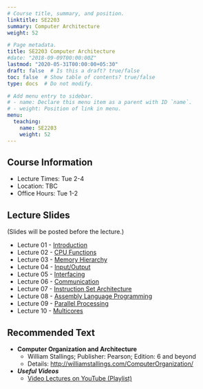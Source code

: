 ```yaml
---
# Course title, summary, and position.
linktitle: SE2203
summary: Computer Architecture
weight: 52

# Page metadata.
title: SE2203 Computer Architecture
#date: "2018-09-09T00:00:00Z"
lastmod: "2020-05-31T00:00:00+05:30"
draft: false  # Is this a draft? true/false
toc: false  # Show table of contents? true/false
type: docs  # Do not modify.

# Add menu entry to sidebar.
# - name: Declare this menu item as a parent with ID `name`.
# - weight: Position of link in menu.
menu:
  teaching:
    name: SE2203
    weight: 52
---
```


## Course Information
<!--The lecture and office hours are shown below:-->

- Lecture Times: Tue 2-4
- Location: TBC
- Office Hours: Tue 1-2

<!--
## Continuous Feedback
You can provide continuous feedback on lectures, subject matters and performance of the lecturer anonymously through this [Online Feedback Form](https://goo.gl/forms/0QkX4MapDyZp69ts2).
-->
 
## Lecture Slides
(Slides will be posted before the lecture.)

- Lecture 01 - [Introduction](https://academic.nimal.info/files/CA_01_Introduction.pdf)
- Lecture 02 - [CPU Functions](https://academic.nimal.info/files/CA_02_CPU_Functions.pdf)
- Lecture 03 - [Memory Hierarchy](https://academic.nimal.info/files/CA_03_Memory_Hierarchy.pdf)
- Lecture 04 - [Input/Output](https://academic.nimal.info/files/CA_04_Input_Output.pdf)
- Lecture 05 - [Interfacing](https://academic.nimal.info/files/CA_05_Interfacing.pdf)
- Lecture 06 - [Communication](https://academic.nimal.info/files/CA_06_Communication.pdf)
- Lecture 07 - [Instruction Set Architecture](https://academic.nimal.info/files/CA_07_Instruction_Set_Architecture.pdf)
- Lecture 08 - [Assembly Language Programming](https://academic.nimal.info/files/CA_08_Assembly_Language_Programming.pdf)
- Lecture 09 - [Parallel Processing](https://academic.nimal.info/files/CA_09_Parallel_Processing.pdf)
- Lecture 10 - [Multicores](https://academic.nimal.info/files/CA_10_Multicores.pdf)

## Recommended Text

- **Computer Organization and Architecture**
   - William Stallings; Publisher: Pearson; Edition: 6 and beyond
   - Details: http://williamstallings.com/ComputerOrganization/
- ***Useful Videos***
   - [Video Lectures on YouTube (Playlist)](https://www.youtube.com/playlist?list=PLvnDscyrIVpQh3oeKdzqs-cslhfcZVDwK)